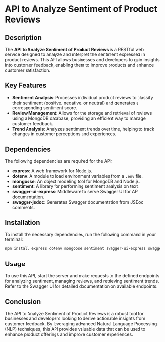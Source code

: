 # API to Analyze Sentiment of Product Reviews

## Description

The **API to Analyze Sentiment of Product Reviews** is a RESTful web service designed to analyze and interpret the sentiment expressed in product reviews. This API allows businesses and developers to gain insights into customer feedback, enabling them to improve products and enhance customer satisfaction.

## Key Features

- **Sentiment Analysis**: Processes individual product reviews to classify their sentiment (positive, negative, or neutral) and generates a corresponding sentiment score.
- **Review Management**: Allows for the storage and retrieval of reviews using a MongoDB database, providing an efficient way to manage customer feedback.
- **Trend Analysis**: Analyzes sentiment trends over time, helping to track changes in customer perceptions and experiences.

## Dependencies

The following dependencies are required for the API:

- **express**: A web framework for Node.js.
- **dotenv**: A module to load environment variables from a `.env` file.
- **mongoose**: An object modeling tool for MongoDB and Node.js.
- **sentiment**: A library for performing sentiment analysis on text.
- **swagger-ui-express**: Middleware to serve Swagger UI for API documentation.
- **swagger-jsdoc**: Generates Swagger documentation from JSDoc comments.

## Installation

To install the necessary dependencies, run the following command in your terminal:

```bash
npm install express dotenv mongoose sentiment swagger-ui-express swagger-jsdoc
```

## Usage

To use this API, start the server and make requests to the defined endpoints for analyzing sentiment, managing reviews, and retrieving sentiment trends. Refer to the Swagger UI for detailed documentation on available endpoints.

## Conclusion

The API to Analyze Sentiment of Product Reviews is a robust tool for businesses and developers looking to derive actionable insights from customer feedback. By leveraging advanced Natural Language Processing (NLP) techniques, this API provides valuable data that can be used to enhance product offerings and improve customer experiences.
